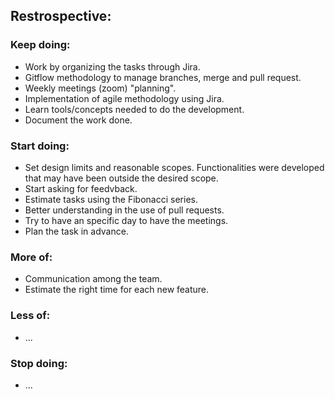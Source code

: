 ## Restrospective:

### Keep doing:

- Work by organizing the tasks through Jira.
- Gitflow methodology to manage branches, merge and pull request.
- Weekly meetings (zoom) "planning".
- Implementation of agile methodology using Jira.
- Learn tools/concepts needed to do the development.
- Document the work done.

### Start doing:

- Set design limits and reasonable scopes. Functionalities were developed that may have been outside the desired scope.
- Start asking for feedvback.
- Estimate tasks using the Fibonacci series.
- Better understanding in the use of pull requests.
- Try to have an specific day to have the meetings.
- Plan the task in advance.

### More of:

- Communication among the team.
- Estimate the right time for each new feature.

### Less of:

- ...

### Stop doing:

- ...